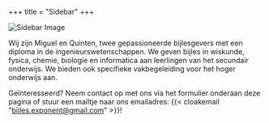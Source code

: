 +++
title = "Sidebar"
+++

<img src="/images/IMG_7262.JPG" alt="Sidebar Image" />

Wij zijn Miguel en Quinten, twee gepassioneerde bijlesgevers met een diploma in de ingenieurswetenschappen. We geven bijles in wiskunde, fysica, chemie, biologie en informatica aan leerlingen van het secundair onderwijs. We bieden ook specifieke vakbegeleiding voor het hoger onderwijs aan.

Geïnteresseerd? Neem contact op met ons via het formulier onderaan deze pagina of stuur een mailtje naar ons emailadres: {{< cloakemail "bijles.exponent@gmail.com" >}}!
